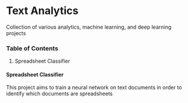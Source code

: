 # Text Analytics
Collection of various analytics, machine learning, and deep learning projects

### Table of Contents
1) Spreadsheet Classifier

#### Spreadsheet Classifier
This project aims to train a neural network on text documents in order to identify which documents are spreadsheets
